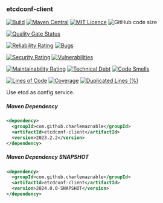 ### etcdconf-client

[![Build](https://github.com/CharLemAznable/etcdconf-client/actions/workflows/build.yml/badge.svg)](https://github.com/CharLemAznable/etcdconf-client/actions/workflows/build.yml)
[![Maven Central](https://maven-badges.herokuapp.com/maven-central/com.github.charlemaznable/etcdconf-client/badge.svg)](https://maven-badges.herokuapp.com/maven-central/com.github.charlemaznable/etcdconf-client/)
[![MIT Licence](https://badges.frapsoft.com/os/mit/mit.svg?v=103)](https://opensource.org/licenses/mit-license.php)
![GitHub code size](https://img.shields.io/github/languages/code-size/CharLemAznable/etcdconf-client)

[![Quality Gate Status](https://sonarcloud.io/api/project_badges/measure?project=CharLemAznable_etcdconf-client&metric=alert_status)](https://sonarcloud.io/dashboard?id=CharLemAznable_etcdconf-client)

[![Reliability Rating](https://sonarcloud.io/api/project_badges/measure?project=CharLemAznable_etcdconf-client&metric=reliability_rating)](https://sonarcloud.io/dashboard?id=CharLemAznable_etcdconf-client)
[![Bugs](https://sonarcloud.io/api/project_badges/measure?project=CharLemAznable_etcdconf-client&metric=bugs)](https://sonarcloud.io/dashboard?id=CharLemAznable_etcdconf-client)

[![Security Rating](https://sonarcloud.io/api/project_badges/measure?project=CharLemAznable_etcdconf-client&metric=security_rating)](https://sonarcloud.io/dashboard?id=CharLemAznable_etcdconf-client)
[![Vulnerabilities](https://sonarcloud.io/api/project_badges/measure?project=CharLemAznable_etcdconf-client&metric=vulnerabilities)](https://sonarcloud.io/dashboard?id=CharLemAznable_etcdconf-client)

[![Maintainability Rating](https://sonarcloud.io/api/project_badges/measure?project=CharLemAznable_etcdconf-client&metric=sqale_rating)](https://sonarcloud.io/dashboard?id=CharLemAznable_etcdconf-client)
[![Technical Debt](https://sonarcloud.io/api/project_badges/measure?project=CharLemAznable_etcdconf-client&metric=sqale_index)](https://sonarcloud.io/dashboard?id=CharLemAznable_etcdconf-client)
[![Code Smells](https://sonarcloud.io/api/project_badges/measure?project=CharLemAznable_etcdconf-client&metric=code_smells)](https://sonarcloud.io/dashboard?id=CharLemAznable_etcdconf-client)

[![Lines of Code](https://sonarcloud.io/api/project_badges/measure?project=CharLemAznable_etcdconf-client&metric=ncloc)](https://sonarcloud.io/dashboard?id=CharLemAznable_etcdconf-client)
[![Coverage](https://sonarcloud.io/api/project_badges/measure?project=CharLemAznable_etcdconf-client&metric=coverage)](https://sonarcloud.io/dashboard?id=CharLemAznable_etcdconf-client)
[![Duplicated Lines (%)](https://sonarcloud.io/api/project_badges/measure?project=CharLemAznable_etcdconf-client&metric=duplicated_lines_density)](https://sonarcloud.io/dashboard?id=CharLemAznable_etcdconf-client)

Use etcd as config service.

##### Maven Dependency

```xml
<dependency>
  <groupId>com.github.charlemaznable</groupId>
  <artifactId>etcdconf-client</artifactId>
  <version>2023.2.2</version>
</dependency>
```

##### Maven Dependency SNAPSHOT

```xml
<dependency>
  <groupId>com.github.charlemaznable</groupId>
  <artifactId>etcdconf-client</artifactId>
  <version>2024.0.0-SNAPSHOT</version>
</dependency>
```
